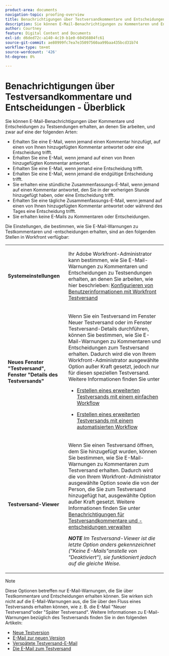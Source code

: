 ```yaml
---
product-area: documents
navigation-topic: proofing-overview
title: Benachrichtigungen über Testversandkommentare und Entscheidungen - Überblick
description: Sie können E-Mail-Benachrichtigungen zu Kommentaren und Entscheidungen erhalten, die Sie bei Testsendungen treffen, an denen Sie arbeiten.
author: Courtney
feature: Digital Content and Documents
exl-id: d6ded72c-a140-4c19-b1e0-60456804fc61
source-git-commit: ae80999fc7ea7e35097560aa99baa435bcd31b74
workflow-type: tm+mt
source-wordcount: '426'
ht-degree: 0%

---
```


# Benachrichtigungen über Testversandkommentare und Entscheidungen - Überblick

Sie können E-Mail-Benachrichtigungen über Kommentare und Entscheidungen zu Testsendungen erhalten, an denen Sie arbeiten, und zwar auf eine der folgenden Arten:

* Erhalten Sie eine E-Mail, wenn jemand einen Kommentar hinzufügt, auf einen von Ihnen hinzugefügten Kommentar antwortet oder eine Entscheidung trifft.
* Erhalten Sie eine E-Mail, wenn jemand auf einen von Ihnen hinzugefügten Kommentar antwortet.
* Erhalten Sie eine E-Mail, wenn jemand eine Entscheidung trifft.
* Erhalten Sie eine E-Mail, wenn jemand die endgültige Entscheidung trifft.
* Sie erhalten eine stündliche Zusammenfassungs-E-Mail, wenn jemand auf einen Kommentar antwortet, den Sie in der vorherigen Stunde hinzugefügt haben, oder eine Entscheidung trifft.
* Erhalten Sie eine tägliche Zusammenfassungs-E-Mail, wenn jemand auf einen von Ihnen hinzugefügten Kommentar antwortet oder während des Tages eine Entscheidung trifft.
* Sie erhalten keine E-Mails zu Kommentaren oder Entscheidungen.

Die Einstellungen, die bestimmen, wie Sie E-Mail-Warnungen zu Testkommentaren und -entscheidungen erhalten, sind an den folgenden Stellen in Workfront verfügbar:

<table cellpadding="10" cellspacing="0"> 
 <tbody> 
  <tr> 
   <td role="rowheader"> <p><span class="wysiwyg-font-size-medium"><strong>Systemeinstellungen</strong></span> </p> </td> 
   <td> <p><span class="wysiwyg-font-size-medium">Ihr Adobe Workfront-Administrator kann bestimmen, wie Sie E-Mail-Warnungen zu Kommentaren und Entscheidungen zu Testsendungen erhalten, an denen Sie arbeiten, wie hier beschrieben: <a href="../../../workfront-proof/wp-mnguserscontacts/users/configure-user-info.md" class="MCXref xref">Konfigurieren von Benutzerinformationen mit Workfront Testversand</a></span> </p> </td> 
  </tr> 
  <tr> 
   <td role="rowheader"> <p><span class="wysiwyg-font-size-medium"><strong>Neues Fenster "Testversand", Fenster "Details des Testversands"</strong></span> </p> </td> 
   <td> <p><span class="wysiwyg-font-size-medium">Wenn Sie ein Testversand im Fenster Neuer Testversand oder im Fenster Testversand-Details durchführen, können Sie bestimmen, wie Sie E-Mail-Warnungen zu Kommentaren und Entscheidungen zum Testversand erhalten. Dadurch wird die von Ihrem Workfront-Administrator ausgewählte Option außer Kraft gesetzt, jedoch nur für diesen speziellen Testversand. Weitere Informationen finden Sie unter</span> </p> 
    <ul> 
     <li> <p><a href="../../../review-and-approve-work/proofing/creating-proofs-within-workfront/configure-basic-proof-workflow.md" class="MCXref xref">Erstellen eines erweiterten Testversands mit einem einfachen Workflow</a> </p> </li> 
     <li> <p><a href="../../../review-and-approve-work/proofing/creating-proofs-within-workfront/create-automated-proof-workflow.md" class="MCXref xref">Erstellen eines erweiterten Testversands mit einem automatisierten Workflow</a> </p> </li> 
    </ul> </td> 
  </tr> 
  <tr> 
   <td role="rowheader"> <p><span class="wysiwyg-font-size-medium"><strong>Testversand-Viewer</strong></span> </p> </td> 
   <td> <p><span class="wysiwyg-font-size-medium">Wenn Sie einen Testversand öffnen, dem Sie hinzugefügt wurden, können Sie bestimmen, wie Sie E-Mail-Warnungen zu Kommentaren zum Testversand erhalten. Dadurch wird die von Ihrem Workfront-Administrator ausgewählte Option sowie die von der Person, die Sie zum Testversand hinzugefügt hat, ausgewählte Option außer Kraft gesetzt. Weitere Informationen finden Sie unter <a href="../../../review-and-approve-work/proofing/reviewing-proofs-within-workfront/manage-notifications-for-proof-comments.md" class="MCXref xref">Benachrichtigungen für Testversandkommentare und -entscheidungen verwalten</a></span> </p> <p><span class="wysiwyg-font-size-medium"><em><strong>NOTE</strong> Im Testversand-Viewer ist die letzte Option anders gekennzeichnet ("Keine E-Mails"anstelle von "Deaktiviert"), sie funktioniert jedoch auf die gleiche Weise.</em></span> </p> </td> 
  </tr> 
 </tbody> 
</table>

>[!NOTE]
>
>Diese Optionen betreffen nur E-Mail-Warnungen, die Sie über Testkommentare und Entscheidungen erhalten können. Sie wirken sich nicht auf die E-Mail-Warnungen aus, die Sie über den Fluss eines Testversands erhalten können, wie z. B. die E-Mail &quot;Neuer Testversand&quot;oder &quot;Später Testversand&quot;. Weitere Informationen zu E-Mail-Warnungen bezüglich des Testversands finden Sie in den folgenden Artikeln:
>
>* [Neue Testversion](../../../workfront-proof/wp-emailsntfctns/proof-notifications-and-reminders/new-proof-email.md)
>* [E-Mail zur neuen Version](../../../workfront-proof/wp-emailsntfctns/proof-notifications-and-reminders/new-version-email.md)
>* [Verspätete Testversand-E-Mail](../../../workfront-proof/wp-emailsntfctns/proof-notifications-and-reminders/late-proof-email.md)
>* [Die E-Mail zum Testversand](../../../workfront-proof/wp-emailsntfctns/proof-notifications-and-reminders/proof-made-email.md)
